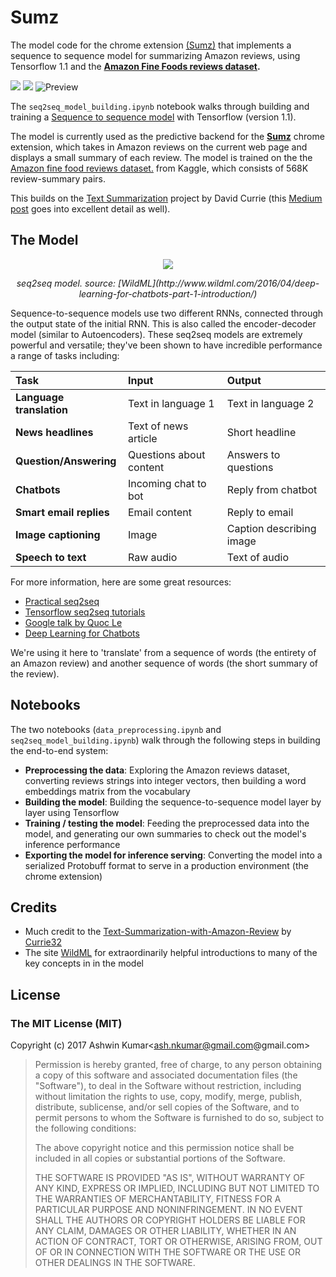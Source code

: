 # Sumz

The model code for the chrome extension [(Sumz)](https://chrome.google.com/webstore/detail/sumz/odpjlfcmpnebjjjgdobgbjnbcfdlicgk) that implements a sequence to sequence model for summarizing Amazon reviews, using Tensorflow 1.1 and the <b>[Amazon Fine Foods reviews dataset](https://www.kaggle.com/snap/amazon-fine-food-reviews).</b>

![](https://img.shields.io/badge/python-3-brightgreen.svg) ![](https://img.shields.io/badge/tensorflow-1.1.0-orange.svg)
![Preview](sumz9.gif "asdf")

The `seq2seq_model_building.ipynb` notebook walks through building and training a [Sequence to sequence model](https://www.tensorflow.org/tutorials/seq2seq) with Tensorflow (version 1.1).

The model is currently used as the predictive backend for the <b>[Sumz](https://chrome.google.com/webstore/detail/sumz/odpjlfcmpnebjjjgdobgbjnbcfdlicgk)</b> chrome extension, which takes in Amazon reviews on the current web page and displays a small summary of each review. The model is trained on the the [Amazon fine food reviews dataset.](https://www.kaggle.com/snap/amazon-fine-food-reviews) from Kaggle, which consists of 568K review-summary pairs.

This builds on the [Text Summarization](https://github.com/Currie32/Text-Summarization-with-Amazon-Reviews) project by David Currie (this [Medium post](https://medium.com/towards-data-science/text-summarization-with-amazon-reviews-41801c2210b) goes into excellent detail as well).


## The Model

<p align="center">
<img src="nct-seq2seq.png"/>
</p>

<center><i>seq2seq model. source: [WildML](http://www.wildml.com/2016/04/deep-learning-for-chatbots-part-1-introduction/)</i></center>

Sequence-to-sequence models use two different RNNs, connected through the output state of the initial RNN. This is also called the encoder-decoder model (similar to Autoencoders). These seq2seq models are extremely powerful and versatile; they've been shown to have incredible performance a range of tasks including:

<p align="center">

| Task        | Input | Output
|:------------- |:------------- | :--------
| <b>Language translation</b>      | Text in language 1 | Text in language 2
| <b>News headlines</b> | Text of news article | Short headline
| <b>Question/Answering | Questions about content | Answers to questions
| <b>Chatbots</b> | Incoming chat to bot | Reply from chatbot
| <b>Smart email replies</b> | Email content | Reply to email
| <b>Image captioning</b> |Image | Caption describing image
| <b>Speech to text<b/> | Raw audio | Text of audio


For more information, here are some great resources:

* [Practical seq2seq](http://suriyadeepan.github.io/2016-12-31-practical-seq2seq/)
* [Tensorflow seq2seq tutorials](https://github.com/ematvey/tensorflow-seq2seq-tutorials)
* [Google talk by Quoc Le](https://www.youtube.com/watch?v=G5RY_SUJih4)
* [Deep Learning for Chatbots](http://www.wildml.com/2016/04/deep-learning-for-chatbots-part-1-introduction/)

We're using it here to 'translate' from a sequence of words (the entirety of an Amazon review) and another sequence of words (the short summary of the review).


## Notebooks

The two notebooks (`data_preprocessing.ipynb` and `seq2seq_model_building.ipynb`) walk through the following steps in building the end-to-end system:

* <b>Preprocessing the data</b>: Exploring the Amazon reviews dataset, converting reviews strings into integer vectors, then building a word embeddings matrix from the vocabulary
* <b>Building the model</b>: Building the sequence-to-sequence model layer by layer using Tensorflow
* <b>Training / testing the model</b>: Feeding the preprocessed data into the model, and generating our own summaries to check out the model's inference performance
* <b>Exporting the model for inference serving</b>: Converting the model into a serialized Protobuff format to serve in a production environment (the chrome extension)

## Credits
* Much credit to the [Text-Summarization-with-Amazon-Review](https://github.com/Currie32/Text-Summarization-with-Amazon-Reviews) by [Currie32](https://github.com/Currie32)
* The site [WildML](http://www.wildml.com/2015/09/recurrent-neural-networks-tutorial-part-1-introduction-to-rnns/) for extraordinarily helpful introductions to many of the key concepts in in the model


## License

### The MIT License (MIT)

Copyright (c) 2017 Ashwin Kumar<ash.nkumar@gmail.com@gmail.com>

> Permission is hereby granted, free of charge, to any person obtaining a copy
> of this software and associated documentation files (the "Software"), to deal
> in the Software without restriction, including without limitation the rights
> to use, copy, modify, merge, publish, distribute, sublicense, and/or sell
> copies of the Software, and to permit persons to whom the Software is
> furnished to do so, subject to the following conditions:
>
> The above copyright notice and this permission notice shall be included in
> all copies or substantial portions of the Software.
>
> THE SOFTWARE IS PROVIDED "AS IS", WITHOUT WARRANTY OF ANY KIND, EXPRESS OR
> IMPLIED, INCLUDING BUT NOT LIMITED TO THE WARRANTIES OF MERCHANTABILITY,
> FITNESS FOR A PARTICULAR PURPOSE AND NONINFRINGEMENT. IN NO EVENT SHALL THE
> AUTHORS OR COPYRIGHT HOLDERS BE LIABLE FOR ANY CLAIM, DAMAGES OR OTHER
> LIABILITY, WHETHER IN AN ACTION OF CONTRACT, TORT OR OTHERWISE, ARISING FROM,
> OUT OF OR IN CONNECTION WITH THE SOFTWARE OR THE USE OR OTHER DEALINGS IN
> THE SOFTWARE.